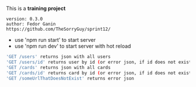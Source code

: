 This is a **training project**
```
version: 0.3.0
author: Fedor Ganin 
https://github.com/TheSorryGuy/sprint12/
```
- use 'npm run start' to start server
- use 'npm run dev' to start server with hot reload

```sh
'GET /users' returns json with all users
'GET /users/id' returns user by id (or error json, if id does not exist)
'GET /cards' returns json with all cards
'GET /cards/id' returns card by id (or error json, if id does not exist)
'GET /someUrlThatDoesNotExist' returns error json
```
